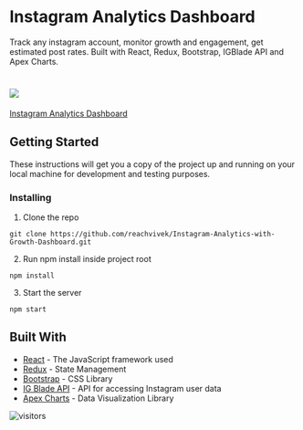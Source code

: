 # Instagram Analytics Dashboard

Track any instagram account, monitor growth and engagement, get estimated post rates. Built with React, Redux, Bootstrap, IGBlade API and Apex Charts.

# ![](https://github.com/reachvivek/Instagram-Analytics-with-Growth-Dashboard/blob/master/preview.png)

[Instagram Analytics Dashboard](https://instagram-analytics-with-growth-dashboard.vercel.app/)

## Getting Started

These instructions will get you a copy of the project up and running on your local machine for development and testing purposes.

### Installing

1. Clone the repo

```
git clone https://github.com/reachvivek/Instagram-Analytics-with-Growth-Dashboard.git
```

2. Run npm install inside project root

```
npm install
```

3. Start the server

```
npm start
```
## Built With

* [React](https://reactjs.org/) - The JavaScript framework used
* [Redux](https://redux.js.org/) - State Management
* [Bootstrap](https://getbootstrap.com/) - CSS Library
* [IG Blade API](https://help.igblade.pro/en/articles/3493963-api-access) - API for accessing Instagram user data
* [Apex Charts](https://apexcharts.com/) - Data Visualization Library

![visitors](https://visitor-badge.laobi.icu/badge?page_id=reachvivek)
<!-- ![visitors](https://badges.pufler.dev/visits/reachvivek/reachvivek)
![Visitor Count](https://profile-counter.glitch.me/reachvivek/count.svg) -->
